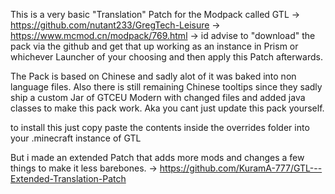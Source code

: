
This is a very basic "Translation" Patch for the Modpack called GTL -> https://github.com/nutant233/GregTech-Leisure -> https://www.mcmod.cn/modpack/769.html -> id advise to "download" the pack via the github and get that up working as an instance in Prism or whichever Launcher of your choosing and then apply this Patch afterwards.

The Pack is based on Chinese and sadly alot of it was baked into non language files. Also there is still remaining Chinese tooltips since they sadly ship a custom Jar of GTCEU Modern with changed files and added java classes to make this pack work. Aka you cant just update this pack yourself.

to install this just copy paste the contents inside the overrides folder into your .minecraft instance of GTL

But i made an extended Patch that adds more mods and changes a few things to make it less barebones. -> https://github.com/KuramA-777/GTL---Extended-Translation-Patch
